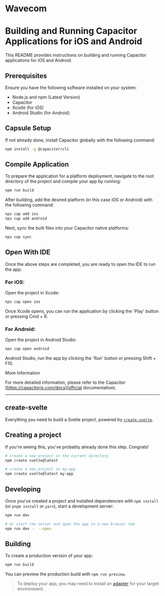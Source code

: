 # Wavecom
# Building and Running Capacitor Applications for iOS and Android

This README provides instructions on building and running Capacitor applications for iOS and Android.

## Prerequisites

Ensure you have the following software installed on your system:

- Node.js and npm (Latest Version)
- Capacitor
- Xcode (for iOS)
- Android Studio (for Android)

## Capsule Setup

If not already done, install Capacitor globally with the following command:

```bash
npm install -g @capacitor/cli
```
## Compile Application

To prepare the application for a platform deployment, navigate to the root directory of the project and compile your app by running:

```bash
npm run build
```

After building, add the desired platform (in this case iOS or Android) with the following command:

```bash
npx cap add ios
npx cap add android
```

Next, sync the built files into your Capacitor native platforms:

```bash
npx cap sync
```

## Open With IDE

Once the above steps are completed, you are ready to open the IDE to run the app:

### For iOS:

Open the project in Xcode:

```bash
npx cap open ios
```

Once Xcode opens, you can run the application by clicking the 'Play' button or pressing Cmd + R.

### For Android:

Open the project in Android Studio:

```bash
npx cap open android
```

Android Studio, run the app by clicking the 'Run' button or pressing Shift + F10.

More Information

For more detailed information, please refer to the Capacitor [https://capacitorjs.com/docs](official documentation).

***

## create-svelte

Everything you need to build a Svelte project, powered by [`create-svelte`](https://github.com/sveltejs/kit/tree/master/packages/create-svelte).

## Creating a project

If you're seeing this, you've probably already done this step. Congrats!

```bash
# create a new project in the current directory
npm create svelte@latest

# create a new project in my-app
npm create svelte@latest my-app
```

## Developing

Once you've created a project and installed dependencies with `npm install` (or `pnpm install` or `yarn`), start a development server:

```bash
npm run dev

# or start the server and open the app in a new browser tab
npm run dev -- --open
```

## Building

To create a production version of your app:

```bash
npm run build
```

You can preview the production build with `npm run preview`.

> To deploy your app, you may need to install an [adapter](https://kit.svelte.dev/docs/adapters) for your target environment.

